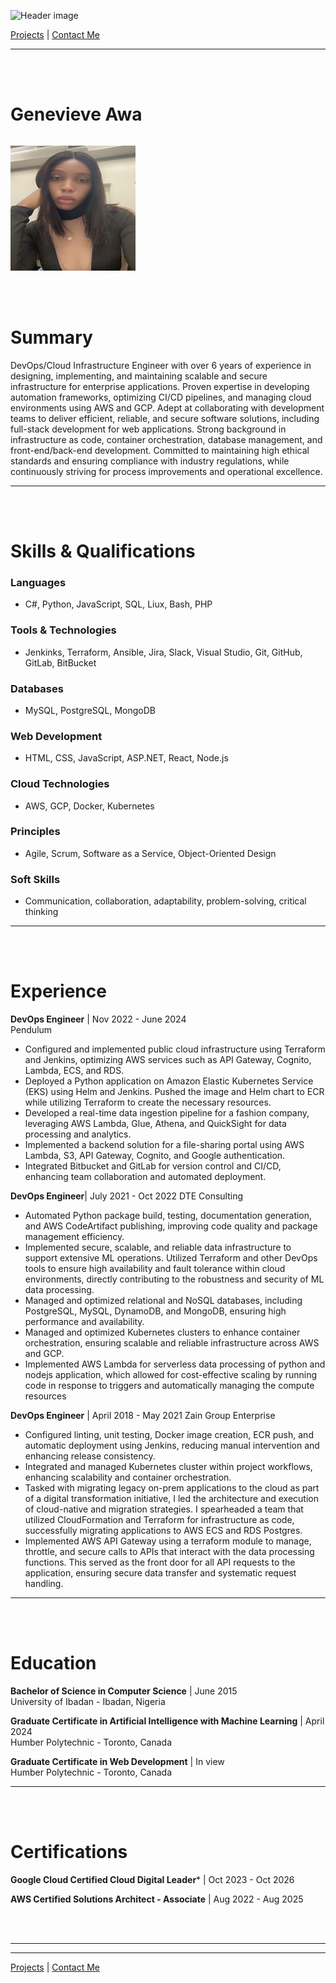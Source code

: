 ![Header image](https://res.cloudinary.com/dqtokk1cn/image/upload/v1726155839/Microsoft-SharePoint-Development_rt0b7j.jpg ':class=header-image-full-width :no-zoom')

[Projects](projects.markdown) | [Contact Me](contact.markdown)

---
<br>
<br>

# Genevieve Awa

<div class="row reverse-columns">
<div class="column">

![Headshot](img/vee.jpg)

</div>
<div class="column">

<br>
<br>

# Summary
DevOps/Cloud Infrastructure Engineer with over 6 years of experience in designing, implementing, and maintaining scalable and secure infrastructure for enterprise applications. Proven expertise in developing automation frameworks, optimizing CI/CD pipelines, and managing cloud environments using AWS and GCP. Adept at collaborating with development teams to deliver efficient, reliable, and secure software solutions, including full-stack development for web applications. Strong background in infrastructure as code, container orchestration, database management, and front-end/back-end development. Committed to maintaining high ethical standards and ensuring compliance with industry regulations, while continuously striving for process improvements and operational excellence.

---
<br>
<br>

# Skills & Qualifications

### Languages
- C#, Python, JavaScript, SQL, Liux, Bash, PHP


### Tools & Technologies
- Jenkinks, Terraform, Ansible, Jira, Slack, Visual Studio, Git, GitHub, GitLab, BitBucket


### Databases
- MySQL, PostgreSQL, MongoDB


### Web Development
- HTML, CSS, JavaScript, ASP.NET, React, Node.js


### Cloud Technologies
- AWS, GCP, Docker, Kubernetes


### Principles
- Agile, Scrum, Software as a Service, Object-Oriented Design


### Soft Skills
- Communication, collaboration, adaptability, problem-solving, critical thinking

---
<br>
<br>

# Experience
 
**DevOps Engineer** | Nov 2022 - June 2024  
Pendulum 

- Configured and implemented public cloud infrastructure using Terraform and Jenkins, optimizing AWS services such as API Gateway, Cognito, Lambda, ECS, and RDS.
- Deployed a Python application on Amazon Elastic Kubernetes Service (EKS) using Helm and Jenkins. Pushed the image and Helm chart to ECR while utilizing Terraform to create the necessary resources.
- Developed a real-time data ingestion pipeline for a fashion company, leveraging AWS Lambda, Glue, Athena, and QuickSight for data processing and analytics.
- Implemented a backend solution for a file-sharing portal using AWS Lambda, S3, API Gateway, Cognito, and Google authentication.
- Integrated Bitbucket and GitLab for version control and CI/CD, enhancing team collaboration and automated deployment.


**DevOps Engineer**| July 2021 - Oct 2022 
DTE Consulting  

- Automated Python package build, testing, documentation generation, and AWS CodeArtifact publishing, improving code quality and package management efficiency.
- Implemented secure, scalable, and reliable data infrastructure to support extensive ML operations. Utilized Terraform and other DevOps tools to ensure high availability and fault tolerance within cloud environments, directly contributing to the robustness and security of ML data processing.
- Managed and optimized relational and NoSQL databases, including PostgreSQL, MySQL, DynamoDB, and MongoDB, ensuring high performance and availability.
- Managed and optimized Kubernetes clusters to enhance container orchestration, ensuring scalable and reliable infrastructure across AWS and GCP. 
- Implemented AWS Lambda for serverless data processing of python and nodejs application, which allowed for cost-effective scaling by running code in response to triggers and automatically managing the compute resources


**DevOps Engineer** | April 2018 - May 2021
Zain Group Enterprise  

- Configured linting, unit testing, Docker image creation, ECR push, and automatic deployment using Jenkins, reducing manual intervention and enhancing release consistency.
- Integrated and managed Kubernetes cluster within project workflows, enhancing scalability and container orchestration.
- Tasked with migrating legacy on-prem applications to the cloud as part of a digital transformation initiative, I led the architecture and execution of cloud-native and migration strategies. I spearheaded a team that utilized CloudFormation and Terraform for infrastructure as code, successfully migrating applications to AWS ECS and RDS Postgres.
- Implemented AWS API Gateway using a terraform module to manage, throttle, and secure calls to APIs that interact with the data processing functions. This served as the front door for all API requests to the application, ensuring secure data transfer and systematic request handling.

---
<br>
<br>

# Education
 
**Bachelor of Science in Computer Science** | June 2015  
University of Ibadan - Ibadan, Nigeria   


**Graduate Certificate in Artificial Intelligence with Machine Learning** | April 2024  
Humber Polytechnic - Toronto, Canada  


**Graduate Certificate in Web Development** | In view  
Humber Polytechnic - Toronto, Canada   

---
<br>
<br>

# Certifications

**Google Cloud Certified Cloud Digital Leader*** | Oct 2023 - Oct 2026

**AWS Certified Solutions Architect - Associate** | Aug 2022 - Aug 2025

<br>
<br>

---

---

[Projects](projects.markdown) | [Contact Me](contact.markdown)
</div>
</div>